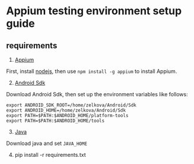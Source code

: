 # Appium testing environment setup guide

## requirements

1. [Appium](http://appium.io)

First, install [nodejs](https://nodejs.org/en/), then use `npm install -g appium` to install Appium.

2. [Android Sdk](https://developer.android.google.cn/studio)

Download Android Sdk, then set up the environment variables like follows:

```
export ANDROID_SDK_ROOT=/home/zelkova/Android/Sdk
export ANDROID_HOME=/home/zelkova/Android/Sdk
export PATH=$PATH:$ANDROID_HOME/platform-tools
export PATH=$PATH:$ANDROID_HOME/tools
```

3. [Java](https://www.oracle.com/technetwork/java/javase/downloads/jdk8-downloads-2133151.html)

Download java and set `JAVA_HOME`

4. pip install -r requirements.txt
